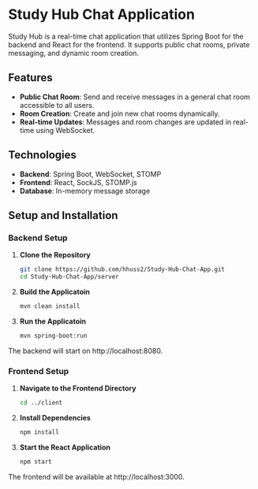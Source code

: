 # Study Hub Chat Application

Study Hub is a real-time chat application that utilizes Spring Boot for the backend and React for the frontend. It supports public chat rooms, private messaging, and dynamic room creation.

## Features

- **Public Chat Room**: Send and receive messages in a general chat room accessible to all users.
- **Room Creation**: Create and join new chat rooms dynamically.
- **Real-time Updates**: Messages and room changes are updated in real-time using WebSocket.

## Technologies

- **Backend**: Spring Boot, WebSocket, STOMP
- **Frontend**: React, SockJS, STOMP.js
- **Database**: In-memory message storage

## Setup and Installation

### Backend Setup

1. **Clone the Repository**

   ```bash
   git clone https://github.com/hhuss2/Study-Hub-Chat-App.git
   cd Study-Hub-Chat-App/server
   ```
2. **Build the Applicatoin**
   ```bash
   mvn clean install
   ```
3. **Run the Applicatoin**
   ```bash
   mvn spring-boot:run
   ```
The backend will start on http://localhost:8080.

### Frontend Setup
1. **Navigate to the Frontend Directory**

   ```bash
   cd ../client
   ```
2. **Install Dependencies**

   ```bash
   npm install
   ```
3. **Start the React Application**

   ```bash
   npm start
   ```
The frontend will be available at http://localhost:3000.


